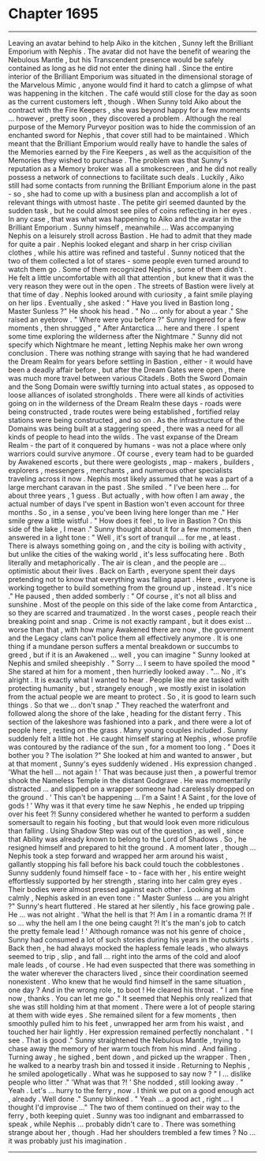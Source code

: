 
# Chapter 1695


---

Leaving an avatar behind to help Aiko in the kitchen , Sunny left the Brilliant Emporium with Nephis .
The avatar did not have the benefit of wearing the Nebulous Mantle , but his Transcendent presence would be safely contained as long as he did not enter the dining hall . Since the entire interior of the Brilliant Emporium was situated in the dimensional storage of the Marvelous Mimic , anyone would find it hard to catch a glimpse of what was happening in the kitchen .
The café would still close for the day as soon as the current customers left , though . When Sunny told Aiko about the contract with the Fire Keepers , she was beyond happy for a few moments ... however , pretty soon , they discovered a problem .
Although the real purpose of the Memory Purveyor position was to hide the commission of an enchanted sword for Nephis , that cover still had to be maintained . Which meant that the Brilliant Emporium would really have to handle the sales of the Memories earned by the Fire Keepers , as well as the acquisition of the Memories they wished to purchase .
The problem was that Sunny's reputation as a Memory broker was all a smokescreen , and he did not really possess a network of connections to facilitate such deals . Luckily , Aiko still had some contacts from running the Brilliant Emporium alone in the past - so , she had to come up with a business plan and accomplish a lot of relevant things with utmost haste .
The petite girl seemed daunted by the sudden task , but he could almost see piles of coins reflecting in her eyes .
In any case , that was what was happening to Aiko and the avatar in the Brilliant Emporium .
Sunny himself , meanwhile ...
Was accompanying Nephis on a leisurely stroll across Bastion .
He had to admit that they made for quite a pair . Nephis looked elegant and sharp in her crisp civilian clothes , while his attire was refined and tasteful . Sunny noticed that the two of them collected a lot of stares - some people even turned around to watch them go .
Some of them recognized Nephis , some of them didn't .
He felt a little uncomfortable with all that attention , but knew that it was the very reason they were out in the open .
The streets of Bastion were lively at that time of day . Nephis looked around with curiosity , a faint smile playing on her lips . Eventually , she asked :
" Have you lived in Bastion long , Master Sunless ?"
He shook his head .
" No ... only for about a year ."
She raised an eyebrow .
" Where were you before ?"
Sunny lingered for a few moments , then shrugged ,
" After Antarctica ... here and there . I spent some time exploring the wilderness after the Nightmare ."
Sunny did not specify which Nightmare he meant , letting Nephis make her own wrong conclusion . There was nothing strange with saying that he had wandered the Dream Realm for years before settling in Bastion , either - it would have been a deadly affair before , but after the Dream Gates were open , there was much more travel between various Citadels .
Both the Sword Domain and the Song Domain were swiftly turning into actual states , as opposed to loose alliances of isolated strongholds . There were all kinds of activities going on in the wilderness of the Dream Realm these days - roads were being constructed , trade routes were being established , fortified relay stations were being constructed , and so on .
As the infrastructure of the Domains was being built at a staggering speed , there was a need for all kinds of people to head into the wilds .
The vast expanse of the Dream Realm - the part of it conquered by humans - was not a place where only warriors could survive anymore . Of course , every team had to be guarded by Awakened escorts , but there were geologists , map - makers , builders , explorers , messengers , merchants , and numerous other specialists traveling across it now .
Nephis most likely assumed that he was a part of a large merchant caravan in the past .
She smiled .
" I've been here ... for about three years , 1 guess . But actually , with how often I am away , the actual number of days I've spent in Bastion won't even account for three months . So , in a sense , you've been living here longer than me ."
Her smile grew a little wistful .
" How does it feel , to live in Bastion ? On this side of the lake , I mean ."
Sunny thought about it for a few moments , then answered in a light tone :
" Well , it's sort of tranquil ... for me , at least . There is always something going on , and the city is boiling with activity , but unlike the cities of the waking world , it's less suffocating here . Both literally and metaphorically . The air is clean , and the people are ... optimistic about their lives . Back on Earth , everyone spent their days pretending not to know that everything was falling apart . Here , everyone is working together to build something from the ground up , instead . It's nice ."
He paused , then added somberly :
" Of course , it's not all bliss and sunshine . Most of the people on this side of the lake come from Antarctica , so they are scarred and traumatized . In the worst cases , people reach their breaking point and snap . Crime is not exactly rampant , but it does exist ... worse than that , with how many Awakened there are now , the government and the Legacy clans can't police them all effectively anymore . It is one thing if a mundane person suffers a mental breakdown or succumbs to greed , but if it is an Awakened ... well , you can imagine "
Sunny looked at Nephis and smiled sheepishly .
" Sorry ... I seem to have spoiled the mood "
She stared at him for a moment , then hurriedly looked away .
"... No , it's alright . It is exactly what I wanted to hear . People like me are tasked with protecting humanity , but , strangely enough , we mostly exist in isolation from the actual people we are meant to protect . So , it is good to learn such things . So that we ... don't snap ."
They reached the waterfront and followed along the shore of the lake , heading for the distant ferry . This section of the lakeshore was fashioned into a park , and there were a lot of people here , resting on the grass .
Many young couples included .
Sunny suddenly felt a little hot .
He caught himself staring at Nephis , whose profile was contoured by the radiance of the sun , for a moment too long .
" Does it bother you ? The isolation ?"
She looked at him and wanted to answer , but at that moment , Sunny's eyes suddenly widened .
His expression changed .
'What the hell ... not again ! '
That was because just then , a powerful tremor shook the Nameless Temple in the distant Godgrave . He was momentarily distracted ... and slipped on a wrapper someone had carelessly dropped on the ground .
‘ This can't be happening ... I'm a Saint ! A Saint , for the love of gods ! '
Why was it that every time he saw Nephis , he ended up tripping over his feet ?!
Sunny considered whether he wanted to perform a sudden somersault to regain his footing , but that would look even more ridiculous than falling . Using Shadow Step was out of the question , as well , since that Ability was already known to belong to the Lord of Shadows .
So , he resigned himself and prepared to hit the ground .
A moment later , though ...
Nephis took a step forward and wrapped her arm around his waist , gallantly stopping his fall before his back could touch the cobblestones .
Sunny suddenly found himself face - to - face with
her , his entire weight effortlessly supported by her strength , staring into her calm grey eyes .
Their bodies were almost pressed against each other .
Looking at him calmly , Nephis asked in an even tone :
" Master Sunless ... are you alright ?"
Sunny's heart fluttered .
He stared at her silently , his face growing pale .
He ... was not alright .
'What the hell is that ?! Am I in a romantic drama ?! If so ... why the hell am I the one being caught ?! It's the man's job to catch the pretty female lead ! '
Although romance was not his genre of choice , Sunny had consumed a lot of such stories during his years in the outskirts . Back then , he had always mocked the hapless female leads , who always seemed to trip , slip , and fall ... right into the arms of the cold and aloof male leads , of course .
He had even suspected that there was something in the water wherever the characters lived , since their coordination seemed nonexistent .
Who knew that he would find himself in the same situation , one day ?
And in the wrong role , to boot !
He cleared his throat .
" I am fine now , thanks . You can let me go ."
It seemed that Nephis only realized that she was still holding him at that moment .
There were a lot of people staring at them with wide eyes .
She remained silent for a few moments , then smoothly pulled him to his feet , unwrapped her arm from his waist , and touched her hair lightly . Her expression remained perfectly nonchalant .
" I see . That is good ."
Sunny straightened the Nebulous Mantle , trying to chase away the memory of her warm touch from his mind .
And failing .
Turning away , he sighed , bent down , and picked up the wrapper . Then , he walked to a nearby trash bin and tossed it inside .
Returning to Nephis , he smiled apologetically .
What was he supposed to say now ?
" I ... dislike people who litter ."
'What was that ?! '
She nodded , still looking away .
" Yeah . Let's ... hurry to the ferry , now . I think we put on a good enough act , already . Well done ."
Sunny blinked .
" Yeah ... a good act , right ... I thought I'd improvise ..."
The two of them continued on their way to the ferry , both keeping quiet . Sunny was too indignant and embarrassed to speak , while Nephis ... probably didn't care to .
There was something strange about her , though .
Had her shoulders trembled a few times ?
No ... it was probably just his imagination .

---

